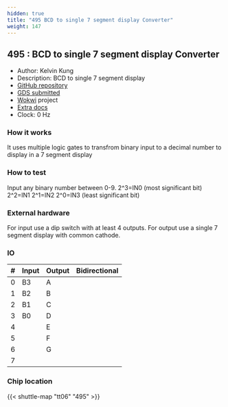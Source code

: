 ```yaml
---
hidden: true
title: "495 BCD to single 7 segment display Converter"
weight: 147
---
```


## 495 : BCD to single 7 segment display Converter

* Author: Kelvin Kung
* Description: BCD to single 7 segment display
* [GitHub repository](https://github.com/kelvinutp/bcd-2-7segment-decoder)
* [GDS submitted](https://github.com/kelvinutp/bcd-2-7segment-decoder/actions/runs/8699935440)
* [Wokwi](https://wokwi.com/projects/395061443288867841) project
* [Extra docs]()
* Clock: 0 Hz

<!---

This file is used to generate your project datasheet. Please fill in the information below and delete any unused
sections.

You can also include images in this folder and reference them in the markdown. Each image must be less than
512 kb in size, and the combined size of all images must be less than 1 MB.
-->


### How it works

It uses multiple logic gates to transfrom binary input to a decimal number to display in a 7 segment display

### How to test

Input any binary number between 0-9.
2^3=IN0 (most significant bit)
2^2=IN1
2^1=IN2
2^0=IN3 (least significant bit)

### External hardware

For input use a dip switch with at least 4 outputs.
For output use a single 7 segment display with common cathode.


### IO

| #             | Input    | Output   | Bidirectional   |
| ------------- | -------- | -------- | --------------- |
| 0 | B3  | A  |         |
| 1 | B2  | B  |         |
| 2 | B1  | C  |         |
| 3 | B0  | D  |         |
| 4 |   | E  |         |
| 5 |   | F  |         |
| 6 |   | G  |         |
| 7 |   |   |         |


### Chip location

{{< shuttle-map "tt06" "495" >}}
